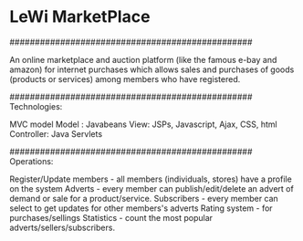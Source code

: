 # LeWi MarketPlace                             #
################################################

An online marketplace and auction platform (like the famous e-bay and amazon) for internet purchases
which allows sales and purchases of goods (products or services) among members who have registered.

################################################
Technologies:

MVC model
Model : Javabeans
View: JSPs, Javascript, Ajax, CSS, html
Controller: Java Servlets

################################################
Operations:

Register/Update members - all members (individuals, stores) have a profile on the system
Adverts - every member can publish/edit/delete an advert of demand or sale for a product/service.
Subscribers - every member can select to get updates for other members's adverts
Rating system - for purchases/sellings
Statistics - count the most popular adverts/sellers/subscribers.

